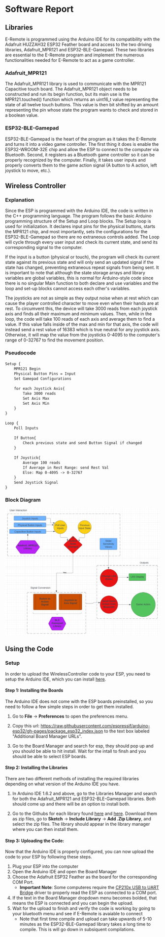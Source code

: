 # Software Report

## Libraries

E-Remote is programmed using the Arduino IDE for its compatibility with the Adafruit HUZZAH32 ESP32 Feather board and access to the two driving libraries, Adafruit_MPR121 and ESP32-BLE-Gamepad. These two libraries are essential to the E-Remote program and implement the numerous functionalities needed for E-Remote to act as a game controller.

### Adafruit_MPR121
The Adafruit_MPR121 library is used to communicate with the MPR121 Capacitive touch board. The Adafruit_MPR121 object needs to be constructed and run its begin function, but its main use is the MPR121.touched() function which returns an uint16_t value representing the state of all twelve touch buttons. This value is then bit shifted by an amount representing the pin whose state the program wants to check and stored in a boolean value.

### ESP32-BLE-Gamepad
ESP32-BLE-Gamepad is the heart of the program as it takes the E-Remote and turns it into a video game controller. The first thing it does is enable the  ESP32-WROOM-32E chip and allow the ESP to connect to the computer via Bluetooth. Second, it registers as a Bluetooth game controller so it can be properly recognized by the computer. Finally, it takes user inputs and properly converts them to the game action signal (A button to A action, left joystick to move, etc.). 

## Wireless Controller

### Explanation
Since the ESP is programmed with the Arduino IDE, the code is written in the C++ programming language. 
The program follows the basic Arduino programming structure of the Setup and Loop blocks. 
The Setup loop is used for initialization. It declares input pins for the physical buttons, starts the MPR121 chip, and most importantly, sets the configurations for the ESP32-BLE-Gamepad so there are no extraneous controls added.
The Loop will cycle through every user input and check its current state, and send its corresponding signal to the computer. 

If the input is a button (physical or touch), the program will check its current state against its previous state and will only send an updated signal if the state has changed, preventing extraneous repeat signals from being sent. 
It is important to note that although the state storage arrays and library variables are global variables, this is normal for Arduino-style code since there is no singular Main function to both declare and use variables and the loop and set-up blocks cannot access each other's variables. 

The joysticks are not as simple as they output noise when at rest which can cause the player controlled character to move even when their hands are at rest. 
To circumvent this, the device will take 3000 reads from each joystick axis and finds all their maximum and minimum values. Then, while in the loop, the code will take 100 reads of each axis and average them to find a value. 
If this value falls inside of the max and min for that axis, the code will instead send a rest value of 16383 which is true neutral for any joystick axis. 
Otherwise, it will map the value from the joysticks 0-4095 to the computer's range of 0-32767 to find the movement position.

### Pseudocode

```
Setup {
    MPR121 Begin
    Physical Button Pins = Input
    Set Gamepad Configurations

    for each Joystick Axis{
        Take 3000 reads
        Set Axis Max
        Set Axis Min
    }
}

Loop {
    Poll Inputs

    If Button{
        Check previous state and send Button Signal if changed
    }
	
    If Joystick{
        Average 100 reads
        If Average in Rest Range: send Rest Val
        Else: Map 0-4095 -> 0-32767
    }
    Send Joystick Signal
}
```

### Block Diagram

<img src="SoftwareFlowchart.jpg">

## Using the Code
### Setup
In order to upload the WirelessController code to your ESP, you need to setup the Arduino IDE, which you can install [here](https://www.arduino.cc/en/software).

#### Step 1: Installing the Boards
The Arduino IDE does not come with the ESP boards preinstalled, so you need to follow a few simple steps in order to get them installed. 

1. Go to **File** -> **Preferences** to open the preferences menu. 

2. Copy this url: https://raw.githubusercontent.com/espressif/arduino-esp32/gh-pages/package_esp32_index.json to the text box labeled "Additional Board Manager URLs". 

3. Go to the Board Manager and search for esp, they should pop up and you should be able to hit install. Wait for the intall to finsh and you should be able to select ESP boards.

#### Step 2: Installing the Libraries
There are two different methods of installing the required libraries depending on what version of the Arduino IDE you have. 

1. In Arduino IDE 1.6.2 and above, go to the Libraries Manager and search for both the Adafruit_MPR121 and ESP32-BLE-Gamepad libraries. Both should come up and there will be an option to install both.

2. Go to the Githubs for each library found [here](*https://github.com/adafruit/Adafruit_MPR121) and [here](https://github.com/lemmingDev/ESP32-BLE-Gamepad). Download them as zip files, go to **Sketch** -> **Include Library** -> **Add .Zip Library**, and select the zip files. The library should appear in the library manager where you can then install them.

#### Step 3: Uploading the Code:
Now that the Arduino IDE is properly configured, you can now upload the code to your ESP by following these steps.
1. Plug your ESP into the computer 
2. Open the Arduino IDE and open the Board Manager
3. Choose the Adafruit ESP32 Feather as the board for the corresponding COM Port.
    * **Important Note**: Some computeres require the [CP210x USB to UART Bridge](https://www.silabs.com/developers/usb-to-uart-bridge-vcp-drivers?tab=downloads) driver to properly read the ESP as connected to a COM port.
4. If the text in the Board Manager dropdown menu becomes bolded, that means the ESP is connected and you can begin the upload.
5. Wait for the upload to finish and verify the code is working by going to your bluetooth menu and see if E-Remote is avaiable to connect
    * Note that first time compile and upload can take upwards of 5-10 minutes as the ESP32-BLE-Gamepad library takes a long time to compile. This is will go down in subsiquent compilations.
